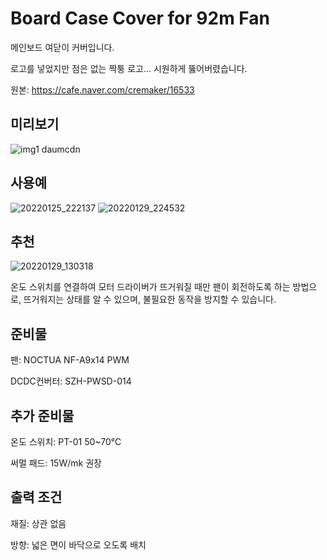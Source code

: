 # Board Case Cover for 92m Fan

메인보드 여닫이 커버입니다.

로고를 넣었지만 점은 없는 짝퉁 로고... 시원하게 뚫어버렸습니다.

원본: https://cafe.naver.com/cremaker/16533



## 미리보기

![img1 daumcdn](https://user-images.githubusercontent.com/14369006/236595119-d0d487ba-edd0-4c1e-a9d8-2e9c46917f81.png)

## 사용예

![20220125_222137](https://user-images.githubusercontent.com/14369006/236595419-ccd8d739-9a6b-4c05-b2ec-35635682180f.jpg)
![20220129_224532](https://user-images.githubusercontent.com/14369006/236595453-fde2be3d-bdf7-47e6-ae5c-5edb6b97bac0.jpg)

## 추천
![20220129_130318](https://user-images.githubusercontent.com/14369006/236595463-6b18610c-054f-4ae1-81df-2f595c954cb4.jpg)

온도 스위치를 연결하여 모터 드라이버가 뜨거워질 때만 팬이 회전하도록 하는 방법으로, 뜨거워지는 상태를 알 수 있으며, 불필요한 동작을 방지할 수 있습니다.

## 준비물

팬: NOCTUA NF-A9x14 PWM 

DCDC컨버터: SZH-PWSD-014

## 추가 준비물

온도 스위치: PT-01 50~70℃

써멀 패드: 15W/mk 권장

## 출력 조건

재질: 상관 없음

방향: 넓은 면이 바닥으로 오도록 배치
